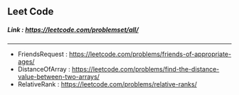 ## Leet Code   
##### Link : https://leetcode.com/problemset/all/

---------
* FriendsRequest : https://leetcode.com/problems/friends-of-appropriate-ages/
* DistanceOfArray : https://leetcode.com/problems/find-the-distance-value-between-two-arrays/
* RelativeRank : https://leetcode.com/problems/relative-ranks/